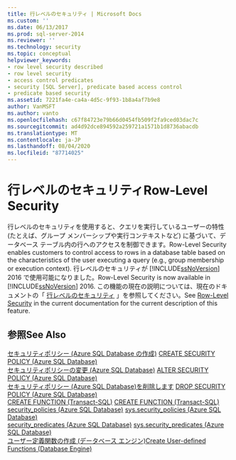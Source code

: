 ```yaml
---
title: 行レベルのセキュリティ | Microsoft Docs
ms.custom: ''
ms.date: 06/13/2017
ms.prod: sql-server-2014
ms.reviewer: ''
ms.technology: security
ms.topic: conceptual
helpviewer_keywords:
- row level security described
- row level security
- access control predicates
- security [SQL Server], predicate based access control
- predicate based security
ms.assetid: 7221fa4e-ca4a-4d5c-9f93-1b8a4af7b9e8
author: VanMSFT
ms.author: vanto
ms.openlocfilehash: c67f84723e79b66d0454fb509f2fa9ced03dac7c
ms.sourcegitcommit: ad4d92dce894592a259721a1571b1d8736abacdb
ms.translationtype: MT
ms.contentlocale: ja-JP
ms.lasthandoff: 08/04/2020
ms.locfileid: "87714025"
---
```

# <a name="row-level-security"></a><span data-ttu-id="ffcfb-102">行レベルのセキュリティ</span><span class="sxs-lookup"><span data-stu-id="ffcfb-102">Row-Level Security</span></span>
  <span data-ttu-id="ffcfb-103">行レベルのセキュリティを使用すると、クエリを実行しているユーザーの特性 (たとえば、グループ メンバーシップや実行コンテキストなど) に基づいて、データベース テーブル内の行へのアクセスを制御できます。</span><span class="sxs-lookup"><span data-stu-id="ffcfb-103">Row-Level Security enables customers to control access to rows in a database table based on the characteristics of the user executing a query (e.g., group membership or execution context).</span></span> <span data-ttu-id="ffcfb-104">行レベルのセキュリティが [!INCLUDE[ssNoVersion](../../includes/ssnoversion-md.md)] 2016 で使用可能になりました。</span><span class="sxs-lookup"><span data-stu-id="ffcfb-104">Row-Level Security is now available in [!INCLUDE[ssNoVersion](../../includes/ssnoversion-md.md)] 2016.</span></span> <span data-ttu-id="ffcfb-105">この機能の現在の説明については、現在のドキュメントの「 [行レベルのセキュリティ](https://msdn.microsoft.com/library/dn765131.aspx) 」を参照してください。</span><span class="sxs-lookup"><span data-stu-id="ffcfb-105">See [Row-Level Security](https://msdn.microsoft.com/library/dn765131.aspx) in the current documentation for the current description of this feature.</span></span>  
  
## <a name="see-also"></a><span data-ttu-id="ffcfb-106">参照</span><span class="sxs-lookup"><span data-stu-id="ffcfb-106">See Also</span></span>  
 <span data-ttu-id="ffcfb-107">[セキュリティポリシー &#40;Azure SQL Database の作成&#41;](/sql/t-sql/statements/create-security-policy-transact-sql) </span><span class="sxs-lookup"><span data-stu-id="ffcfb-107">[CREATE SECURITY POLICY &#40;Azure SQL Database&#41;](/sql/t-sql/statements/create-security-policy-transact-sql) </span></span>  
 <span data-ttu-id="ffcfb-108">[セキュリティポリシーの変更 &#40;Azure SQL Database&#41;](/sql/t-sql/statements/alter-security-policy-transact-sql) </span><span class="sxs-lookup"><span data-stu-id="ffcfb-108">[ALTER SECURITY POLICY &#40;Azure SQL Database&#41;](/sql/t-sql/statements/alter-security-policy-transact-sql) </span></span>  
 <span data-ttu-id="ffcfb-109">[セキュリティポリシー &#40;Azure SQL Database&#41;を削除します](/sql/t-sql/statements/drop-security-policy-transact-sql) </span><span class="sxs-lookup"><span data-stu-id="ffcfb-109">[DROP SECURITY POLICY &#40;Azure SQL Database&#41;](/sql/t-sql/statements/drop-security-policy-transact-sql) </span></span>  
 <span data-ttu-id="ffcfb-110">[CREATE FUNCTION &#40;Transact-SQL&#41;](/sql/t-sql/statements/create-function-transact-sql) </span><span class="sxs-lookup"><span data-stu-id="ffcfb-110">[CREATE FUNCTION &#40;Transact-SQL&#41;](/sql/t-sql/statements/create-function-transact-sql) </span></span>  
 <span data-ttu-id="ffcfb-111">[security_policies &#40;Azure SQL Database&#41;](/sql/relational-databases/system-catalog-views/sys-security-policies-transact-sql) </span><span class="sxs-lookup"><span data-stu-id="ffcfb-111">[sys.security_policies &#40;Azure SQL Database&#41;](/sql/relational-databases/system-catalog-views/sys-security-policies-transact-sql) </span></span>  
 <span data-ttu-id="ffcfb-112">[security_predicates &#40;Azure SQL Database&#41;](/sql/relational-databases/system-catalog-views/sys-security-predicates-transact-sql) </span><span class="sxs-lookup"><span data-stu-id="ffcfb-112">[sys.security_predicates &#40;Azure SQL Database&#41;](/sql/relational-databases/system-catalog-views/sys-security-predicates-transact-sql) </span></span>  
 [<span data-ttu-id="ffcfb-113">ユーザー定義関数の作成 &#40;データベース エンジン&#41;</span><span class="sxs-lookup"><span data-stu-id="ffcfb-113">Create User-defined Functions &#40;Database Engine&#41;</span></span>](../user-defined-functions/create-user-defined-functions-database-engine.md)  
  
  
